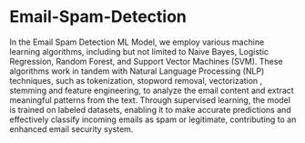 # Email-Spam-Detection
 In the Email Spam Detection ML Model, we employ various machine learning algorithms, including but not limited to Naive Bayes, Logistic Regression, Random Forest, and Support Vector Machines (SVM). These algorithms work in tandem with Natural Language Processing (NLP) techniques, such as tokenization, stopword removal, vectorization , stemming  and feature engineering, to analyze the email content and extract meaningful patterns from the text. Through supervised learning, the model is trained on labeled datasets, enabling it to make accurate predictions and effectively classify incoming emails as spam or legitimate, contributing to an enhanced email security system.
